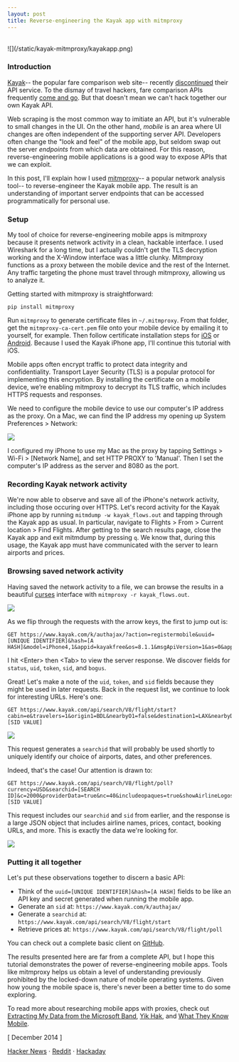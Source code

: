 ```yaml
---
layout: post
title: Reverse-engineering the Kayak app with mitmproxy 
---
```

<br />
![](/static/kayak-mitmproxy/kayakapp.png)

### Introduction

[Kayak](http://www.kayak.com/)-- the popular fare comparison web site-- recently [discontinued](https://www.kayak.com/labs/api/search/) their API service. To the dismay of travel hackers, fare comparison APIs frequently [come and go](http://stackoverflow.com/questions/10680408/is-there-any-api-for-getting-flight-fare). But that doesn't mean we can't hack together our own Kayak API.

Web scraping is the most common way to imitiate an API, but it's vulnerable to small changes in the UI. On the other hand, _mobile_ is an area where UI changes are often independent of the supporting server API. Developers often change the "look and feel" of the mobile app, but seldom swap out the server _endpoints_ from which data are obtained. For this reason, reverse-engineering mobile applications is a good way to expose APIs that we can exploit.

In this post, I'll explain how I used [mitmproxy](http://mitmproxy.org/)-- a popular network analysis tool-- to reverse-engineer the Kayak mobile app. The result is an understanding of important server endpoints that can be accessed programmatically for personal use.

### Setup

My tool of choice for reverse-engineering mobile apps is mitmproxy because it presents network activity in a clean, hackable interface. I used Wireshark for a long time, but I actually couldn't get the TLS decryption working and the X-Window interface was a little clunky. Mitmproxy functions as a proxy between the mobile device and the rest of the Internet. Any traffic targeting the phone must travel through mitmproxy, allowing us to analyze it.

Getting started with mitmproxy is straightforward:

    pip install mitmproxy

Run `mitmproxy` to generate certificate files in `~/.mitmproxy`. From that folder, get the `mitmproxy-ca-cert.pem` file onto your mobile device by emailing it to yourself, for example. Then follow certificate installation steps for [iOS](http://mitmproxy.org/doc/certinstall/ios.html) or [Android](http://mitmproxy.org/doc/certinstall/android.html). Because I used the Kayak iPhone app, I'll continue this tutorial with iOS.

Mobile apps often encrypt traffic to protect data integrity and confidentiality. Transport Layer Security (TLS) is a popular protocol for implementing this encryption. By installing the certificate on a mobile device, we’re enabling mitmproxy to decrypt its TLS traffic, which includes HTTPS requests and responses. 

We need to configure the mobile device to use our computer's IP address as the proxy. On a Mac, we can find the IP address my opening up System Preferences > Network:

![](/static/kayak-mitmproxy/ipaddress.png)

I configured my iPhone to use my Mac as the proxy by tapping Settings > Wi-Fi > [Network Name], and set HTTP PROXY to 'Manual'. Then I set the computer's IP address as the server and 8080 as the port.

### Recording Kayak network activity

We're now able to observe and save all of the iPhone's network activity, including those occuring over HTTPS. Let's record activity for the Kayak iPhone app by running `mitmdump -w kayak_flows.out` and tapping through the Kayak app as usual. In particular, navigate to Flights > From > Current location > Find Flights. After getting to the search results page, close the Kayak app and exit mitmdump by pressing `q`. We know that, during this usage, the Kayak app must have communicated with the server to learn airports and prices.

### Browsing saved network activity

Having saved the network activity to a file, we can browse the results in a beautiful [curses](http://en.wikipedia.org/wiki/Curses_%28programming_library%29) interface with `mitmproxy -r kayak_flows.out`.

![](/static/kayak-mitmproxy/mitmproxybasic.png)

As we flip through the requests with the arrow keys, the first to jump out is:

    GET https://www.kayak.com/k/authajax/?action=registermobile&uuid=[UNIQUE IDENTIFIER]&hash=[A HASH]&model=iPhone4,1&appid=kayakfree&os=8.1.1&msgApiVersion=1&as=0&appdist=adhoc&prefix=`

I hit &lt;Enter&gt; then &lt;Tab&gt; to view the server response. We discover fields for `status`, `uid`, `token`, `sid`, and `bogus`.

Great! Let's make a note of the `uid`, `token`, and `sid` fields because they might be used in later requests. Back in the request list, we continue to look for interesting URLs. Here's one: 

    GET https://www.kayak.com/api/search/V8/flight/start?cabin=e&travelers=1&origin1=BDL&nearbyO1=false&destination1=LAX&nearbyD1=false&depart_date1=12/18/2014&depart_time1=a&depart_date_flex1=exact&_sid_=[SID VALUE]

![](/static/kayak-mitmproxy/mitmproxyresponse.png)

This request generates a `searchid` that will probably be used shortly to uniquely identify our choice of airports, dates, and other preferences.

Indeed, that's the case! Our attention is drawn to:

    GET https://www.kayak.com/api/search/V8/flight/poll?currency=USD&searchid=[SEARCH ID]&c=2000&providerData=true&nc=40&includeopaques=true&showAirlineLogos=true&_sid_=[SID VALUE]

This request includes our `searchid` and `sid` from earlier, and the response is a large JSON object that includes airline names, prices, contact, booking URLs, and more. This is exactly the data we're looking for.

![](/static/kayak-mitmproxy/mitmproxyprices.png)

### Putting it all together

Let's put these observations together to discern a basic API:

- Think of the `uuid=[UNIQUE IDENTIFIER]&hash=[A HASH]` fields to be like an API key and secret generated when running the mobile app.
- Generate an `sid` at: `https://www.kayak.com/k/authajax/`
- Generate a `searchid` at: `https://www.kayak.com/api/search/V8/flight/start`
- Retrieve prices at: `https://www.kayak.com/api/search/V8/flight/poll`

You can check out a complete basic client on [GitHub](https://github.com/shbhrsaha/kayak-mobile-client).

The results presented here are far from a complete API, but I hope this tutorial demonstrates the power of reverse-engineering mobile apps. Tools like mitmproxy helps us obtain a level of understanding previously prohibited by the locked-down nature of mobile operating systems. Given how young the mobile space is, there's never been a better time to do some exploring.

To read more about researching mobile apps with proxies, check out [Extracting My Data from the Microsoft Band](http://jeffhuang.com/extracting_my_data_from_the_microsoft_band.html), [Yik Hak](http://silverskylabs.github.io/yakhak/), and [What They Know Mobile](http://blogs.wsj.com/wtk-mobile/).

[ December 2014 ]

[Hacker News](https://news.ycombinator.com/item?id=8778003)
&sdot;
[Reddit](http://www.reddit.com/r/programming/comments/2px1mv/reverseengineering_the_kayak_app_with_mitmproxy/)
&sdot;
[Hackaday](http://hackaday.com/2015/01/03/reverse-engineering-the-kayak-mobile-api/)
